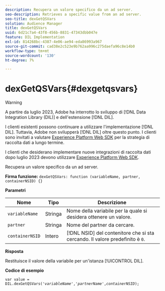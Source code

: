 ```yaml
---
description: Recupera un valore specifico da un ad server.
seo-description: Retrieves a specific value from an ad server.
seo-title: dexGetQSVars
solution: Audience Manager
title: dexGetQSVars
uuid: 6d21c7a4-43f8-456b-8831-47343dbb047e
feature: DIL Implementation
exl-id: 814268bc-4387-4e06-ae94-eda86993a967
source-git-commit: cad38e2c523e9b762aa996c275daefa96c8e14b0
workflow-type: tm+mt
source-wordcount: '130'
ht-degree: 7%

---
```


# dexGetQSVars{#dexgetqsvars}

>[!WARNING]
>
>A partire da luglio 2023, Adobe ha interrotto lo sviluppo di [!DNL Data Integration Library (DIL)] e dell&#39;estensione [!DNL DIL].
>
>I clienti esistenti possono continuare a utilizzare l&#39;implementazione [!DNL DIL]. Tuttavia, Adobe non svilupperà [!DNL DIL] oltre questo punto. I clienti sono invitati a valutare [Experience Platform Web SDK](https://experienceleague.adobe.com/docs/experience-platform/edge/home.html?lang=it) per la strategia di raccolta dati a lungo termine.
>
>I clienti che desiderano implementare nuove integrazioni di raccolta dati dopo luglio 2023 devono utilizzare [Experience Platform Web SDK](https://experienceleague.adobe.com/docs/experience-platform/edge/home.html?lang=it).

Recupera un valore specifico da un ad server.

**Firma funzione:** `dexGetQSVars: function (variableName, partner, containerNSID) {}`

<!-- 

r_dil_get_dexqsvars.xml

 -->

**Parametri**

| Nome | Tipo | Descrizione |
|---|---|---|
| `variableName` | Stringa | Nome della variabile per la quale si desidera ottenere un valore. |
| `partner` | Stringa | Nome del partner da cercare. |
| `containerNSID` | Intero | [!DNL NSID] del contenitore che si sta cercando. Il valore predefinito è `0`. |

**Risposta**

Restituisce il valore della variabile per un&#39;istanza [!UICONTROL DIL].

**Codice di esempio**

<pre class="java"><code>var value = DIL.dexGetQSVars('<i>variableName</i>','<i>partnerName</i>',<i>containerNSID</i>);</code></pre>
